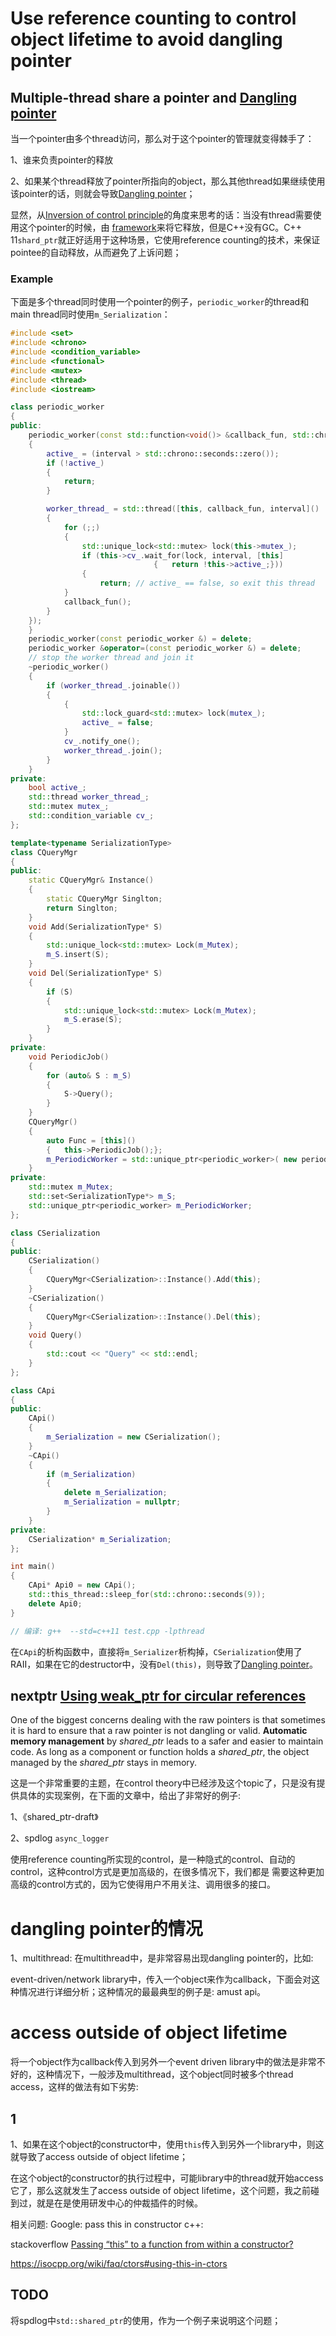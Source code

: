 # Use reference counting to control object lifetime to avoid dangling pointer



## Multiple-thread share a pointer and [Dangling pointer](https://en.wikipedia.org/wiki/Dangling_pointer)

当一个pointer由多个thread访问，那么对于这个pointer的管理就变得棘手了：

1、谁来负责pointer的释放

2、如果某个thread释放了pointer所指向的object，那么其他thread如果继续使用该pointer的话，则就会导致[Dangling pointer](https://en.wikipedia.org/wiki/Dangling_pointer)；

显然，从[Inversion of control principle](https://en.wikipedia.org/wiki/Inversion_of_control)的角度来思考的话：当没有thread需要使用这个pointer的时候，由 [framework](https://en.wikipedia.org/wiki/Software_framework)来将它释放，但是C++没有GC。C++ 11`shard_ptr`就正好适用于这种场景，它使用reference counting的技术，来保证pointee的自动释放，从而避免了上诉问题；

### Example

下面是多个thread同时使用一个pointer的例子，`periodic_worker`的thread和main thread同时使用`m_Serialization`：

```c++
#include <set>
#include <chrono>
#include <condition_variable>
#include <functional>
#include <mutex>
#include <thread>
#include <iostream>

class periodic_worker
{
public:
	periodic_worker(const std::function<void()> &callback_fun, std::chrono::seconds interval)
	{
		active_ = (interval > std::chrono::seconds::zero());
		if (!active_)
		{
			return;
		}

		worker_thread_ = std::thread([this, callback_fun, interval]()
		{
			for (;;)
			{
				std::unique_lock<std::mutex> lock(this->mutex_);
				if (this->cv_.wait_for(lock, interval, [this]
								{	return !this->active_;}))
				{
					return; // active_ == false, so exit this thread
			}
			callback_fun();
		}
	});
	}
	periodic_worker(const periodic_worker &) = delete;
	periodic_worker &operator=(const periodic_worker &) = delete;
	// stop the worker thread and join it
	~periodic_worker()
	{
		if (worker_thread_.joinable())
		{
			{
				std::lock_guard<std::mutex> lock(mutex_);
				active_ = false;
			}
			cv_.notify_one();
			worker_thread_.join();
		}
	}
private:
	bool active_;
	std::thread worker_thread_;
	std::mutex mutex_;
	std::condition_variable cv_;
};

template<typename SerializationType>
class CQueryMgr
{
public:
	static CQueryMgr& Instance()
	{
		static CQueryMgr Singlton;
		return Singlton;
	}
	void Add(SerializationType* S)
	{
		std::unique_lock<std::mutex> Lock(m_Mutex);
		m_S.insert(S);
	}
	void Del(SerializationType* S)
	{
		if (S)
		{
			std::unique_lock<std::mutex> Lock(m_Mutex);
			m_S.erase(S);
		}
	}
private:
	void PeriodicJob()
	{
		for (auto& S : m_S)
		{
			S->Query();
		}
	}
	CQueryMgr()
	{
		auto Func = [this]()
		{	this->PeriodicJob();};
		m_PeriodicWorker = std::unique_ptr<periodic_worker>( new periodic_worker(Func, std::chrono::seconds(3)));
	}
private:
	std::mutex m_Mutex;
	std::set<SerializationType*> m_S;
	std::unique_ptr<periodic_worker> m_PeriodicWorker;
};

class CSerialization
{
public:
	CSerialization()
	{
		CQueryMgr<CSerialization>::Instance().Add(this);
	}
	~CSerialization()
	{
		CQueryMgr<CSerialization>::Instance().Del(this);
	}
	void Query()
	{
		std::cout << "Query" << std::endl;
	}
};

class CApi
{
public:
	CApi()
	{
		m_Serialization = new CSerialization();
	}
	~CApi()
	{
		if (m_Serialization)
		{
			delete m_Serialization;
			m_Serialization = nullptr;
		}
	}
private:
	CSerialization* m_Serialization;
};

int main()
{
	CApi* Api0 = new CApi();
	std::this_thread::sleep_for(std::chrono::seconds(9));
	delete Api0;
}

// 编译: g++  --std=c++11 test.cpp -lpthread
```



在`CApi`的析构函数中，直接将`m_Serializer`析构掉，`CSerialization`使用了RAII，如果在它的destructor中，没有`Del(this)`，则导致了[Dangling pointer](https://en.wikipedia.org/wiki/Dangling_pointer)。



## nextptr [Using weak_ptr for circular references](https://www.nextptr.com/tutorial/ta1382183122/using-weak_ptr-for-circular-references) 

One of the biggest concerns dealing with the raw pointers is that sometimes it is hard to ensure that a raw pointer is not dangling or valid. **Automatic memory management** by *shared_ptr* leads to a safer and easier to maintain code. As long as a component or function holds a *shared_ptr*, the object managed by the *shared_ptr* stays in memory.



这是一个非常重要的主题，在control theory中已经涉及这个topic了，只是没有提供具体的实现案例，在下面的文章中，给出了非常好的例子:

1、《shared_ptr-draft》

2、spdlog `async_logger`

使用reference counting所实现的control，是一种隐式的control、自动的control，这种control方式是更加高级的，在很多情况下，我们都是 需要这种更加高级的control方式的，因为它使得用户不用关注、调用很多的接口。





# dangling pointer的情况

1、multithread: 在multithread中，是非常容易出现dangling pointer的，比如:

event-driven/network library中，传入一个object来作为callback，下面会对这种情况进行详细分析；这种情况的最最典型的例子是: amust api。

# access outside of object lifetime

将一个object作为callback传入到另外一个event driven library中的做法是非常不好的，这种情况下，一般涉及multithread，这个object同时被多个thread access，这样的做法有如下劣势:

## 1

1、如果在这个object的constructor中，使用`this`传入到另外一个library中，则这就导致了access outside of object lifetime；

在这个object的constructor的执行过程中，可能library中的thread就开始access它了，那么这就发生了access outside of object lifetime，这个问题，我之前碰到过，就是在是使用研发中心的仲裁插件的时候。

相关问题: Google: pass this in constructor c++: 

stackoverflow [Passing “this” to a function from within a constructor?](https://stackoverflow.com/questions/445127/passing-this-to-a-function-from-within-a-constructor)

https://isocpp.org/wiki/faq/ctors#using-this-in-ctors




## TODO

将spdlog中`std::shared_ptr`的使用，作为一个例子来说明这个问题；

